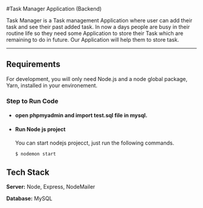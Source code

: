 #Task Manager Application (Backend)

Task Manager is a Task management Application where user can add their task and see their past added task. In now a days people are busy in their routine life so they need some Application to store their Task which are remaining to do in future. Our Application will help them to store task.

---
## Requirements

For development, you will only need Node.js and a node global package, Yarn, installed in your environement.

### Step to Run Code
- #### open phpmyadmin and import test.sql file in mysql.

- #### Run Node js project

  You can start nodejs projecct, just run the following commands.

      $ nodemon start


## Tech Stack

**Server:** Node, Express, NodeMailer 

**Database:** MySQL
